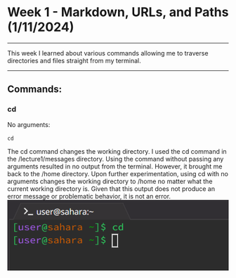 # **Week 1 - Markdown, URLs, and Paths (1/11/2024)**
---
This week I learned about various commands allowing me to traverse directories and files straight from my terminal.

---

## Commands:
### cd  
No arguments:
```
cd
```
The cd command changes the working directory. I used the cd command in the /lecture1/messages directory. Using the command without passing any arguments resulted in no output from the terminal. However, it brought me back to the /home directory. Upon further experimentation, using cd with no arguments changes the working directory to /home no matter what the current working directory is. Given that this output does not produce an error message or problematic behavior, it is not an error.  
![Image](CSE15L-wk1-cd.png)
